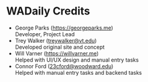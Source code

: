 # WADaily Credits
- George Parks (https://georgeparks.me)\
Developer, Project Lead
- Trey Walker (treywalker@vt.edu)\
Developed original site and concept
- Will Varner (https://willvarner.me)\
Helped with UI/UX design and manual entry tasks
- Connor Ford (23cford@woodward.edu)\
Helped with manual entry tasks and backend tasks
